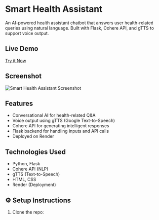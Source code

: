 # Smart Health Assistant 

An AI-powered health assistant chatbot that answers user health-related queries using natural language. Built with Flask, Cohere API, and gTTS to support voice output.

##  Live Demo
[ Try it Now](https://smart-health-assistant-68gx.onrender.com/)

##  Screenshot
![Smart Health Assistant Screenshot](screenshot.png) 
##  Features
- Conversational AI for health-related Q&A
- Voice output using gTTS (Google Text-to-Speech)
- Cohere API for generating intelligent responses
- Flask backend for handling inputs and API calls
- Deployed on Render

##  Technologies Used
- Python, Flask
- Cohere API (NLP)
- gTTS (Text-to-Speech)
- HTML, CSS
- Render (Deployment)

## ⚙ Setup Instructions
1. Clone the repo:
